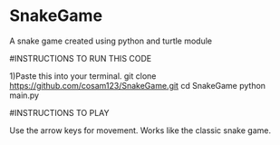 # SnakeGame
A snake game created using python and turtle module


#INSTRUCTIONS TO RUN THIS CODE


1)Paste this into your terminal.
git clone https://github.com/cosam123/SnakeGame.git 
cd SnakeGame
python main.py


#INSTRUCTIONS TO PLAY


Use the arrow keys for movement.
Works like the classic snake game.

